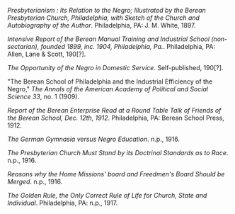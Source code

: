 *Presbyterianism : Its Relation to the Negro; Illustrated by the Berean Presbyterian Church, Philadelphia, with Sketch of the Church and Autobiography of the Author*. Philadelphia, PA: J. M. White, 1897. 

*Intensive Report of the Berean Manual Training and Industrial School (non-sectarian), founded 1899, inc. 1904, Philadelphia, Pa.*. Philadelphia, PA: Allen, Lane & Scott, 190[?].

*The Opportunity of the Negro in Domestic Service*. Self-published, 190[?].

"The Berean School of Philadelphia and the Industrial Efficiency of the Negro," *The Annals of the American Academy of Political and Social Science 33*, no. 1 (1909).

*Report of the Berean Enterprise Read at a Round Table Talk of Friends of the Berean School, Dec. 12th, 1912*. Philadelphia, PA: Berean School Press, 1912.

*The German Gymnasia versus Negro Education*. n.p., 1916. 

*The Presbyterian Church Must Stand by its Doctrinal Standards as to Race*. n.p., 1916.

*Reasons why the Home Missions' board and Freedmen's Board Should be Merged*. n.p., 1916. 

*The Golden Rule, the Only Correct Rule of Life for Church, State and Individual*. Philadelphia, PA: n.p., 1917.
